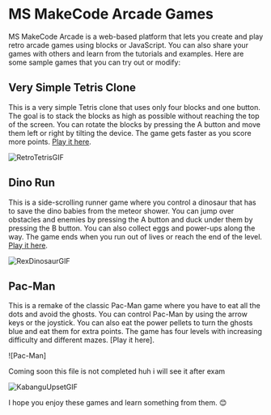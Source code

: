 # MS MakeCode Arcade Games

MS MakeCode Arcade is a web-based platform that lets you create and play retro arcade games using blocks or JavaScript. You can also share your games with others and learn from the tutorials and examples. Here are some sample games that you can try out or modify:

## Very Simple Tetris Clone

This is a very simple Tetris clone that uses only four blocks and one button. The goal is to stack the blocks as high as possible without reaching the top of the screen. You can rotate the blocks by pressing the A button and move them left or right by tilting the device. The game gets faster as you score more points. [Play it here](https://arcade.makecode.com/43293-31368-18795-07117).

![RetroTetrisGIF](https://github.com/HariharNautiyal2/notes/assets/134691036/0fda8b31-ec4a-486c-a77c-b54dc706d150)


## Dino Run

This is a side-scrolling runner game where you control a dinosaur that has to save the dino babies from the meteor shower. You can jump over obstacles and enemies by pressing the A button and duck under them by pressing the B button. You can also collect eggs and power-ups along the way. The game ends when you run out of lives or reach the end of the level. [Play it here](https://www.microsoft.com/en-us/makecode/teach/arcade).

![RexDinosaurGIF](https://github.com/HariharNautiyal2/notes/assets/134691036/61625f6a-e2e8-4a03-9cd5-1d3c2f9cda4b)


## Pac-Man

This is a remake of the classic Pac-Man game where you have to eat all the dots and avoid the ghosts. You can control Pac-Man by using the arrow keys or the joystick. You can also eat the power pellets to turn the ghosts blue and eat them for extra points. The game has four levels with increasing difficulty and different mazes. [Play it here].

![Pac-Man]

Coming soon this file is not completed huh i will see it after exam

![KabanguUpsetGIF](https://github.com/HariharNautiyal2/notes/assets/134691036/c899d7d8-27c9-48f1-bbbb-e59f0d153a93)


I hope you enjoy these games and learn something from them. 😊

